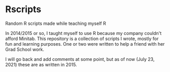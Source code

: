 # Rscripts
 Random R scripts made while teaching myself R
 
 In 2014/2015 or so, I taught myself to use R because my company couldn't afford Minitab.
 This repository is a collection of scripts I wrote, mostly for fun and learning purposes.
 One or two were written to help a friend with her Grad School work.
 
 I will go back and add comments at some point, but as of now (July 23, 2021) these are as written in 2015.
